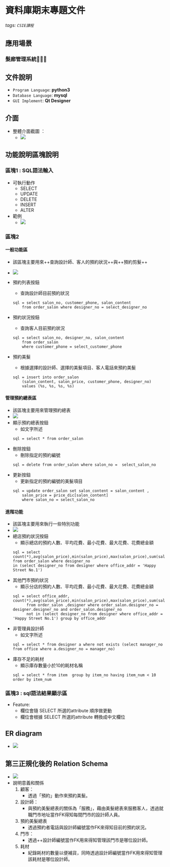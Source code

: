 # 資料庫期末專題文件
###### tags: `CSIE課程`

## 應用場景 
### 髮廊管理系統💇🏻‍♀️

## 文件說明

- `Program Language`: **python3**
- `Database Language`: **mysql**
- `GUI Implement`: **Qt Designer**

## 介面
- 整體介面截圖 ：
    - ![](https://i.imgur.com/sPzBbTJ.png)
## 功能說明區塊說明
### 區塊1 : SQL語法輸入
- 可執行動作
    - SELECT 
    - UPDATE
    - DELETE
    - INSERT
    - ALTER
- 範例
    - ![](https://i.imgur.com/BuDOHjR.png)
### 區塊2
#### 一般功能區
- 該區塊主要用來++查詢設計師、客人的預約狀況++與++預約剪髮++
- ![](https://i.imgur.com/kpe0C6l.png)
- 預約列表按鈕
    - 查詢設計師目前預約狀況
    
    ```mysql
    sql = select salon_no, customer_phone, salon_content 
        from order_salon where designer_no = select_designer_no
    ```
- 預約狀況按鈕
    - 查詢客人目前預約狀況
    ```mysql
    sql = select salon_no, designer_no, salon_content 
        from order_salon 
        where customer_phone = select_customer_phone
    ```
- 預約美髮
    - 根據選擇的設計師、選擇的美髮項目、客人電話來預約美髮
    ```mysql
    sql = insert into order_salon 
        (salon_content, salon_price, customer_phone, designer_no) 
        values (%s, %s, %s, %s)
    ```


#### 管理預約總表區
- 該區塊主要用來管理預約總表
- ![](https://i.imgur.com/beM2TWw.png)
- 顯示預約總表按鈕
    - 如文字所述
    ```mysql
    sql = select * from order_salon
    ```
- 刪除按鈕
    - 刪除指定的預約編號
    ```mysql
    sql = delete from order_salon where salon_no =  select_salon_no
    ```
- 更新按鈕
    - 更新指定的預約編號的美髮項目
    ```mysql
    sql = update order_salon set salon_content = salon_content , 
        salon_price = price_dic[salon_content] 
        where salon_no = select_salon_no
    ```

#### 進階功能
- 該區塊主要用來執行一些特別功能
- ![](https://i.imgur.com/0GT1TCk.png)
- 總店預約狀況按鈕
    - 顯示總店的預約人數、平均花費、最小花費、最大花費、花費總金額
    ```mysql
    sql = select count(*),avg(salon_price),min(salon_price),max(salon_price),sum(salon_price) 
    from order_salon where designer_no 
    in (select designer_no from designer where office_addr = 'Happy Street No.1')
    ```
- 其他門市預約狀況
    - 顯示分店的預約人數、平均花費、最小花費、最大花費、花費總金額
    ```mysql
    sql = select office_addr, count(*),avg(salon_price),min(salon_price),max(salon_price),sum(salon_price)
          from order_salon ,designer where order_salon.designer_no = designer.designer_no and order_salon.designer_no 
          not in (select designer_no from designer where office_addr = 'Happy Street No.1') group by office_addr
    ```
- 非管理員設計師
    - 如文字所述
    ```mysql
    sql = select * from designer a where not exists (select manager_no from office where a.designer_no = manager_no)
    ```
- 庫存不足的耗材
    - 顯示庫存數量小於10的耗材名稱
    ```mysql
    sql = select * from item  group by item_no having item_num < 10 order by item_num
    ```
### 區塊3 : sql語法結果顯示區
- Feature:
    - 欄位會隨 SELECT 所選的attribute 順序做更動
    - 欄位會根據 SELECT 所選的attribute 轉換成中文欄位

## ER diagram
- ![](https://i.imgur.com/P41Ld8R.png)
## 第三正規化後的 Relation Schema
- ![](https://i.imgur.com/wuZUnpC.png)
- 說明意義和關係
    1. 顧客：
        - 透過「預約」動作來預約美髮。
    2. 設計師：
        - 與預約美髮總表的關係為「服務」，藉由美髮總表來服務客人，透過就職門市地址當作FK得知每間門市的設計師人員。
    3. 預約美髮總表
        - 透過預約者電話與設計師編號當作FK來得知目前的預約狀況。
    4. 門市：
        - 透過++設計師編號當作FK用來得知管理該門市是哪位設計師。
    6. 耗材
        - 紀錄耗材的數量以便補貨，同時透過設計師編號當作FK用來得知管理該耗材是哪位設計師。



